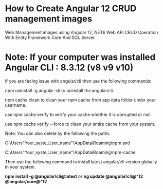 # How to Create Angular 12 CRUD management images
 Web Management images using Angular 12, NET6 Web API CRUD Operation With Entity Framework Core And SQL Server

# Note: If your computer was installed Angular CLI : 8.3.12 (v8 v9 v10)

If you are facing issue with angular/cli then use the following commands:

npm uninstall -g angular-cli to uninstall the angular/cli.

npm cache clean to clean your npm cache from app data folder under your username.

use npm cache verify to verify your cache whether it is corrupted or not.

use npm cache verify --force to clean your entire cache from your system.


Note:
You can also delete by the following the paths

C:\Users\"Your_syste_User_name"\AppData\Roaming\npm and

C:\Users\"Your_syste_User_name"\AppData\Roaming\npm-cache

Then use the following command to install latest angular/cli version globally in your system.

**npm install -g @angular/cli@latest** or **ng update @angular/cli@^12 @angular/core@^12**
